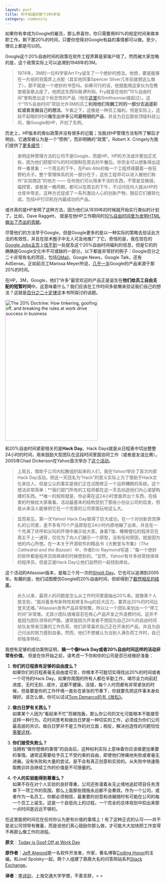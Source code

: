 ```yaml
---
layout: post
title: 你不知道的那个20%学说
category: community
---
```


如果你有幸成为Google的雇员，那么恭喜你，你只需要用80%的规定时间来做本职工作。剩下那20%的时间，只要你觉得对Google有益的事情都可以做。至少，理论上都是可以的。

Google这个20%自由时间的政策在软件工程界算是家喻户晓了。然而被大家忽略的是，这个政策实际上可以追溯到1948年的3M。

> 1974年，3M的一位科学家Art Fry诞生了一个绝妙的想法。他想，要是能够在一片纸的背面弄上点胶（其实他同事Spencer Silver几年前就想这么做了），那不就是一个绝妙的书签吗。如果可行的话，他就能用这家伙为在教堂唱圣歌占座了。他把这东西叫做*便利贴*。Fry就是在他的“15%自由时间”里构思出这个标志性的产品（他在[这里](http://invention.smithsonian.org/video/vid-popup.aspx?clip=1&id=518)和Smithsonian提起过）。这个“15%自由时间”项目允许3M的员工**利用他们有酬工时的一部分去追逐彩虹或者发展自己的想法**。乍看之下，这像是一种员工福利。但是实际上，这段不起眼的时间**催生出许多公司最畅销的产品**，并且为日后那些顶级科技公司，像Google和HP，开创了先例。

历史上，HP版本的类似政策并没有很多的记载；当我对HP管理方法有所了解后才明白，它通常被认为是一个“惯例”，而非明确的“政策”。Robert X. Cringely为我们提供了[更多细节](http://www.cringely.com/2011/08/19/losing-the-hp-way/)：

> 发明这种管理方法的公司不是Google，而是HP。HP的方法或许更加正式些，因为他们把那10%的时间限制在周五的午餐后。你完全可以想象得出这样一番景象：一个周五的下午，在Palo Alto的每一个工程师琢磨着一些狂野的点子。整个管理体系的另一部分在于，这些工程师可以进入被他们称作“实验商店”的地方 —— 任何他们可以用来干活的东西，不管是显微镜，磁控管，或者是一桶丙酮，都可以在周五的下午，不过问任何人就从HP的仓库中带走。这种方式促成了一系列激动人心的创新产物，随后它们被转化成，包括HP打印机在内最成功的产品。

或许真的是HP发明了这种方法，因为他们从1939年的时候就开始实行类似的计划了。比如，Dave Raggett， 就是在他HP工作期间的[10%自由时间里为发明HTML做出了杰出的贡献](http://en.wikipedia.org/wiki/Dave_Raggett)。

尽管他们的方法早于Google，但是Google更多的是以一种实际的策略去验证此方法的有效性，并且在技术圈子中无人可及地推广了它。奇怪的是，我在现在的[Google Jobs主页](http://www.google.com/about/jobs/lifeatgoogle/)上[找不到](https://www.google.com/search?q=site%3Awww.google.com+%2220-percent+time%22)一处提及这个20%自由时间福利的信息，但是它的的确确是Google文化中不可或缺的一部分。以下都是非常好的例子：Google百分之二十非常有名的项目，包括[GMail](http://paulbuchheit.blogspot.com/2009/01/communicating-with-code.html)，Google News，Google Talk，还有AdSense。正如前员工Marissa Meyer所说，[几乎一半](http://en.wikipedia.org/wiki/Google#Innovation_Time_Off)Google的产品来源于那20%的时间。

在HP，3M，Google，他们“许多”最受欢迎的产品正是诞生在**他们给员工自由支配的短暂时间**中。这意味着什么？我们应该在工作时间多偷懒来验证我们自己的想法？这就是[百分之二十定律](http://www.amazon.com/exec/obidos/ASIN/0062003232/codihorr-20)这本书所探讨的话题。

<a href="http://www.amazon.com/exec/obidos/ASIN/0062003232/codihorr-20">
	<img src=<img alt="The 20% Doctrine: How tinkering, goofing off, and breaking the rules at work drive success in business" title="The 20% Doctrine: How tinkering, goofing off, and breaking the rules at work drive success in business" src="http://www.codinghorror.com/.a/6a0120a85dcdae970b017743d719a4970d-800wi" width="300" height="456">
</a>

和20%自由时间紧密相关的是**Hack Day**。Hack Days就是从日程表中切出整整24小时的时间，用来鼓励大型团队在这段时间里面协同工作（或者是友谊比赛）。2005年Chad Dickerson在Yahoo首次举办了[这个活动](http://blog.chaddickerson.com/2012/04/18/the-20-percent-doctrine/)。 

> 上周五，借助于公司内松散组织起来的人们，我在Yahoo!举办了首次内部Hack Day活动。把这一天冠名为“Hack”的意义实际上为了借助于Hack文化来拉人，但是公认的事实是我们正在试图修正一个运转糟糕的系统。这个想法非常简单：**我们部门所有的工程师都在这一天去创造他们内心渴望构建的东西。**唯一的规矩就是，你必需在这24小时里面弄出个东西，在结束的时候给大家看看。活动最基本的结构受到了那些小创业公司的启发，但是从来没人能够把它在一个完善的公司里面玩地这么大。

> 显而易见，第一次Yahoo! Hack Day取得了巨大成功。在一个对创新苦苦挣扎的公司里，差不多有70个产品原型在24小时内原地蹦了出来，并且在一个充满了欢呼和尖叫的环境中展示给大家。身着T恤、睡眼惺忪的程序员在周五干上一通宵，仅仅为了向人们展示一个原型，没有任何原因，就是因为他的内心所想。在一本关于开源软件的精品书《大教堂与市集》（*The Cathedral and the Bazaar*）中，作者Eric Raymond写道：“每一个绝妙的软件都是程序员挠痒痒的时候想到的。“显然，Yahoo!有许多经常挠痒痒的程序员，但是正是Hack Day让他们自然的一起挠到痒处。

这个活动的Atlassian版本，是每三个月一次的[ShipIt Day](http://www.atlassian.com/shipit-day)。它也可以追溯到2005年。有趣的是，他们试图模仿Google的20%自由时间，但却得到了[截然相反的结果](http://blogs.atlassian.com/2009/02/atlassians_20_time_a_year_in_review/)。

> 长久以来，最烦人的问题是怎么从工作时间里面抽出20%来。就像某个人放言到，“面对着发布新特性和修复Bug的巨大压力，要弄出20%的时间比登天还难。”Atlassian发布产品非常频繁，所以让一个团队来划出一个“停工时间”非常难。尤其小团队很难容忍在核心产品开发之外浪费时间。这并不是因为团队领导的严酷，通常是因为开发者不想因为自己20%的自由时间给队友带来沉重的工作负荷。他们非常喜欢自己正在开发的产品，并且为自己付出的努力感到自豪。然而，他们不想被认为当别人满负荷工作时，自己却独享特权。

我想有足够的成功案例证明，**搞一个像Hack Day或者20%自由时间这样的活动非常有价值**。	但是在你开始之前，请考虑一下你和你的公司是否已经做好准备：

1. **你们的日程表有足够的自由度么？**  
如果你们的日程表毫无自由度可言，你根本不可能切实得找出20%的时间或者一个可怜的Hack Day。如果你周围的所有人都在辛勤工作，竭尽全力向前赶进度，无时无刻...或许，这都不健康。没错，每个人时而都有非常紧张的时候，但是要是你的工作环境一直处在紧张的节奏下，你就要先把这件事本身处理好。该怎么做，你可以试试[Tom Demarco的书《放松》](http://www.amazon.com/exec/obidos/ASIN/0767907698/codihorr-20)。

2. **做白日梦有关茜么？**  
如果某个人因为“看起来不忙”而被炮轰，那么你公司的文化可能根本不能接受这样一种行为。花时间思考和做白日梦是一种切实的工作，必须成为你们公司最高层的共识。做白日梦并不是工作的对立面；相反，解决创造性的问题恰恰[需要这样](http://www.sciencedaily.com/releases/2009/05/090511180702.htm)。

3. **你们接受失败么？**  
当拥有“做你想做的事情”的自由后，这种权利实际上意味着你应该做更加重要的事情。通常这需要给予员工不受约束的自由，即使他们惨痛地失败或者毫无进展。没有失败和大量的尝试，是不会有真正创意和实验的。从失败中快速吸取教训并且继续工作的价值是不可限量的。

4. **个人的实验能得到尊重么？**  
如果不存在对个人实验的良好尊重，公司还弥漫着永无止境地追赶项目任务清单下一项工作的氛围，那么上面那些措施永远都不会奏效。作为一个公司，或者作为一名员工，你都必须相信，最重要的创意和进展随时有可能在公司的每一个员工上诞生。这是一个自低向上的过程，一个完全的总体规划中扣出来那一点时间是远远不够的。

在这里能把时间花在任何你认为更有价值的事情上！有了这种正式的认可——并不是说公司领导有雅量，而是说他们真心鼓励你那么做，才可能大大加快把工作变得不再那么像工作的进程。

**原文**：[Today is Goof Off at Work Day](http://www.codinghorror.com/blog/2012/08/today-is-goof-off-at-work-day.html)

**原作者**：[Jeff Atwood](http://en.wikipedia.org/wiki/Jeff_Atwood)是一名软件开发者，作家，著名博客[Coding Honor](http://www.codinghorror.com/blog/)的主编。和Joel Spolsky一起，两个人组建了鼎鼎大名的问答网站系列[Stack Exchange](http://stackexchange.com/)。

**译者**：[李诗剑](http://www.lishijian.com)，上海交通大学学僧，不善言辞，= =
